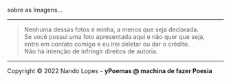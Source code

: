 sobre as Imagens...  
___  
  
> Nenhuma dessas fotos é minha, a menos que seja declarada.  
> Se você possui uma foto apresentada aqui e não quer que seja,  
> entre em contato comigo e eu irei deletar ou dar o crédito.  
> Não há intenção de infringir direitos de autoria.  
___

Copyright © 2022 Nando Lopes - **yPoemas @ machina de fazer Poesia**
